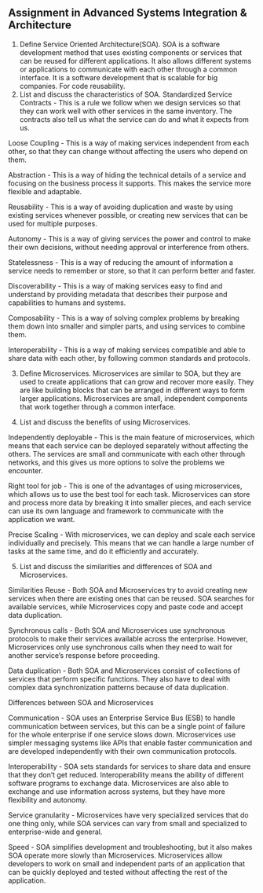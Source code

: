 ## Assignment in Advanced Systems Integration & Architecture
1. Define Service Oriented Architecture(SOA).
SOA is a software development method that uses existing components or services that can be reused for different applications. It also allows different systems or applications to communicate with each other through a common interface.
It is a software development that is scalable for big companies. For code reusability.
2. List and discuss the characteristics of SOA.
Standardized Service Contracts - This is a rule we follow when we design services so that they can work well with other services in the same inventory. The contracts also tell us what the service can do and what it expects from us.

Loose Coupling - This is a way of making services independent from each other, so that they can change without affecting the users who depend on them.

Abstraction - This is a way of hiding the technical details of a service and focusing on the business process it supports. This makes the service more flexible and adaptable.

Reusability - This is a way of avoiding duplication and waste by using existing services whenever possible, or creating new services that can be used for multiple purposes.

Autonomy - This is a way of giving services the power and control to make their own decisions, without needing approval or interference from others.

Statelessness - This is a way of reducing the amount of information a service needs to remember or store, so that it can perform better and faster.

Discoverability - This is a way of making services easy to find and understand by providing metadata that describes their purpose and capabilities to humans and systems.

Composability - This is a way of solving complex problems by breaking them down into smaller and simpler parts, and using services to combine them.

Interoperability - This is a way of making services compatible and able to share data with each other, by following common standards and protocols.

3. Define Microservices.
Microservices are similar to SOA, but they are used to create applications that can grow and recover more easily. They are like building blocks that can be arranged in different ways to form larger applications. Microservices are small, independent components that work together through a common interface.


4. List and discuss the benefits of using Microservices.

Independently deployable - This is the main feature of microservices, which means that each service can be deployed separately without affecting the others. The services are small and communicate with each other through networks, and this gives us more options to solve the problems we encounter.

Right tool for job - This is one of the advantages of using microservices, which allows us to use the best tool for each task. Microservices can store and process more data by breaking it into smaller pieces, and each service can use its own language and framework to communicate with the application we want.

Precise Scaling - With microservices, we can deploy and scale each service individually and precisely. This means that we can handle a large number of tasks at the same time, and do it efficiently and accurately.

5. List and discuss the similarities and differences of SOA and Microservices.

Similarities Reuse - Both SOA and Microservices try to avoid creating new services when there are existing ones that can be reused. SOA searches for available services, while Microservices copy and paste code and accept data duplication.

Synchronous calls - Both SOA and Microservices use synchronous protocols to make their services available across the enterprise. However, Microservices only use synchronous calls when they need to wait for another service’s response before proceeding.

Data duplication - Both SOA and Microservices consist of collections of services that perform specific functions. They also have to deal with complex data synchronization patterns because of data duplication.

Differences between SOA and Microservices

Communication - SOA uses an Enterprise Service Bus (ESB) to handle communication between services, but this can be a single point of failure for the whole enterprise if one service slows down. Microservices use simpler messaging systems like APIs that enable faster communication and are developed independently with their own communication protocols.

Interoperability - SOA sets standards for services to share data and ensure that they don’t get reduced. Interoperability means the ability of different software programs to exchange data. Microservices are also able to exchange and use information across systems, but they have more flexibility and autonomy.

Service granularity - Microservices have very specialized services that do one thing only, while SOA services can vary from small and specialized to enterprise-wide and general.

Speed - SOA simplifies development and troubleshooting, but it also makes SOA operate more slowly than Microservices. Microservices allow developers to work on small and independent parts of an application that can be quickly deployed and tested without affecting the rest of the application.



